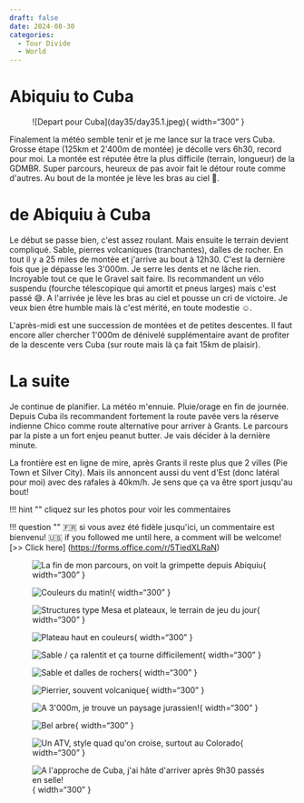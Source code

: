 ```yaml
---
draft: false 
date: 2024-08-30
categories:
  - Tour Divide
  - World
---
```


#  Abiquiu to Cuba

<figure markdown>
![Depart pour Cuba](day35/day35.1.jpeg){ width=“300” }
</figure>

Finalement la météo semble tenir et je me lance sur la trace vers Cuba. Grosse étape (125km et 2'400m de montée) je décolle vers 6h30, record pour moi. La montée est réputée être la plus difficile (terrain, longueur) de la GDMBR. Super parcours, heureux de pas avoir fait le détour route comme d'autres. Au bout de la montée je lève les bras au ciel 💪.

<!-- more -->


# de Abiquiu à Cuba

Le début se passe bien, c'est assez roulant. Mais ensuite le terrain devient compliqué. Sable, pierres volcaniques (tranchantes), dalles de rocher. En tout il y a 25 miles de montée et j'arrive au bout à 12h30. C'est la dernière fois que je dépasse les 3'000m. Je serre les dents et ne lâche rien. Incroyable tout ce que le Gravel sait faire. Ils recommandent un vélo suspendu (fourche télescopique qui amortit et pneus larges) mais c'est passé 😅. A l'arrivée je lève les bras au ciel et pousse un cri de victoire. Je veux bien être humble mais là c'est mérité, en toute modestie ☺️.

L'après-midi est une succession de montées et de petites descentes. Il faut encore aller chercher 1'000m de dénivelé supplémentaire avant de profiter de la descente vers Cuba (sur route mais là ça fait 15km de plaisir). 

# La suite

Je continue de planifier. La météo m'ennuie. Pluie/orage en fin de journée. Depuis Cuba ils recommandent fortement la route pavée vers la réserve indienne Chico comme route alternative pour arriver à Grants. Le parcours par la piste a un fort enjeu peanut butter. Je vais décider à la dernière minute.

La frontière est en ligne de mire, après Grants il reste plus que 2 villes (Pie Town et Silver City). Mais ils annoncent aussi du vent d'Est (donc latéral pour moi) avec des rafales à 40km/h. Je sens que ça va être sport jusqu'au bout!


!!! hint ""
    cliquez sur les photos pour voir les commentaires

!!! question ""
    🇫🇷 si vous avez été fidèle jusqu'ici, un commentaire est bienvenu! 🇺🇸 if you followed me until here, a comment will be welcome! [>> Click here]
(https://forms.office.com/r/5TiedXLRaN)

<figure markdown>

![La fin de mon parcours, on voit la grimpette depuis Abiquiu](day35/day35.2.jpeg){ width=“300” }

![Couleurs du matin!](day35/day35.3.jpeg){ width=“300” }

![Structures type Mesa et plateaux, le terrain de jeu du jour](day35/day35.4.jpeg){ width=“300” }

![Plateau haut en couleurs](day35/day35.5.jpeg){ width=“300” }

![Sable / ça ralentit et ça tourne difficilement](day35/day35.6.jpeg){ width=“300” }

![Sable et dalles de rochers](day35/day35.7.jpeg){ width=“300” }

![Pierrier, souvent volcanique](day35/day35.8.jpeg){ width=“300” }

![A 3'000m, je trouve un paysage jurassien!](day35/day35.9.jpeg){ width=“300” }

![Bel arbre](day35/day35.10.jpeg){ width=“300” }

![Un ATV, style quad qu'on croise, surtout au Colorado](day35/day35.11.jpeg){ width=“300” }


![A l'approche de Cuba, j'ai hâte d'arriver après 9h30 passés en selle!](day35/day35.12.jpeg){ width=“300” }



</figure>


